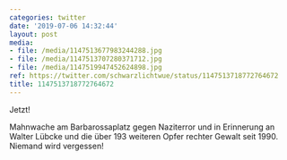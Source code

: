 ```yaml
---
categories: twitter
date: '2019-07-06 14:32:44'
layout: post
media:
- file: /media/1147513677983244288.jpg
- file: /media/1147513707280371712.jpg
- file: /media/1147519947452624898.jpg
ref: https://twitter.com/schwarzlichtwue/status/1147513718772764672
title: 1147513718772764672
---
```

Jetzt!

Mahnwache am Barbarossaplatz gegen Naziterror und in Erinnerung an Walter Lübcke und die über 193 weiteren Opfer rechter Gewalt seit 1990.  
Niemand wird vergessen!  